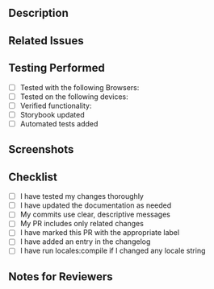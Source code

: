 ## Description

<!-- Provide a brief description of the changes in this PR -->

## Related Issues

<!-- Link any related issues using #issue_number format -->

## Testing Performed

<!-- Describe the testing you've done -->

- [ ] Tested with the following Browsers: <!-- [Chrome, Firefox, Safari, etc] -->
- [ ] Tested on the following devices: <!-- [MacBook Pro, iPhone 13, iPad, etc] -->
- [ ] Verified functionality: <!-- [Tested this functionality manually, automated, etc] -->
- [ ] Storybook updated
- [ ] Automated tests added

<!--
### Testing or Reproduction Steps

### Testing/Reproduction Steps
1. Navigate to [specific page]
2. Click on [specific element]
3. Observe [expected behavior]
-->

## Screenshots

<!-- If applicable, add screenshots to help explain your changes -->

## Checklist

<!-- Mark items with 'x' as completed -->

- [ ] I have tested my changes thoroughly
- [ ] I have updated the documentation as needed
- [ ] My commits use clear, descriptive messages
- [ ] My PR includes only related changes
- [ ] I have marked this PR with the appropriate label
- [ ] I have added an entry in the changelog
- [ ] I have run locales:compile if I changed any locale string

## Notes for Reviewers

<!-- Add any notes that might help reviewers understand your changes. -->

<!--
### Configuration Required
- Environment variables:
- Feature flags:
- Database changes:

### Known Limitations
-

### Performance Considerations
-

### Alternative Approaches Considered
-

### Future Improvements
-
-->
